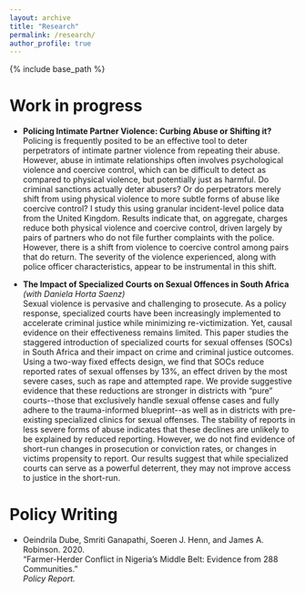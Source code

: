 ```yaml
---
layout: archive
title: "Research"
permalink: /research/
author_profile: true
---
```



{% include base_path %}

Work in progress
======

* <strong> Policing Intimate Partner Violence: Curbing Abuse or Shifting it? </strong> \
Policing is frequently posited to be an effective tool to deter perpetrators of intimate partner violence from repeating their abuse. However, abuse in intimate relationships often involves psychological violence and coercive control, which can be difficult to detect as compared to physical violence, but potentially just as harmful. Do criminal sanctions actually deter abusers? Or do perpetrators merely shift from using physical violence to more subtle forms of abuse like coercive control? I study this using granular incident-level police data from the United Kingdom. Results indicate that, on aggregate, charges reduce both physical violence and coercive control, driven largely by pairs of partners who do not file further complaints with the police. However, there is a shift from violence to coercive control among pairs that do return. The severity of the violence experienced, along with police officer characteristics, appear to be instrumental in this shift.

* <strong> The Impact of Specialized Courts on Sexual Offences in South Africa </strong> \
  <i> (with Daniela Horta Saenz) </i> \
Sexual violence is pervasive and challenging to prosecute. As a policy response, specialized courts have been increasingly implemented to accelerate criminal justice while minimizing re-victimization. Yet, causal evidence on their effectiveness remains limited. This paper studies the staggered introduction of specialized courts for sexual offenses (SOCs) in South Africa and their impact on crime and criminal justice outcomes. Using a two-way fixed effects design, we find that SOCs reduce reported rates of sexual offenses by 13%, an effect driven by the most severe cases, such as rape and attempted rape. We provide suggestive evidence that these reductions are stronger in districts with “pure” courts--those that exclusively handle sexual offense cases and fully adhere to the trauma-informed blueprint--as well as in districts with pre-existing specialized clinics for sexual offenses. The stability of reports in less severe forms of abuse indicates that these declines are unlikely to be explained by reduced reporting. However, we do not find evidence of short-run changes in prosecution or conviction rates, or changes in victims propensity to report. Our results suggest that while specialized courts can serve as a powerful deterrent, they may not improve access to justice in the short-run.

Policy Writing
======

* Oeindrila Dube, Smriti Ganapathi, Soeren J. Henn, and James A. Robinson. 2020. \
  &ldquo;Farmer-Herder Conflict in Nigeria&rsquo;s Middle Belt: Evidence from 288 Communities.&rdquo; \
  <i> Policy Report. </i>

